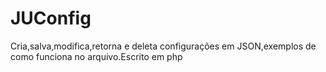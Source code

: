 # JUConfig
Cria,salva,modifica,retorna e deleta configurações em JSON,exemplos de como funciona no arquivo.Escrito em php

